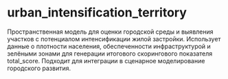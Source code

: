 # urban_intensification_territory
Пространственная модель для оценки городской среды и выявления участков с потенциалом интенсификации жилой застройки. Использует данные о плотности населения, обеспеченности инфраструктурой и зелёными зонами для генерации итогового скорингового показателя total_score. Подходит для интеграции в сценарное моделирование городского развития.
